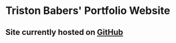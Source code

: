 ﻿# Triston Babers' Portfolio Website
 
## Site currently hosted on [GitHub](https://tristonbabers.github.io/)
